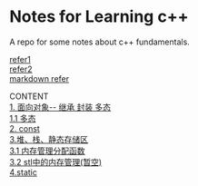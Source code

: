# Notes for Learning c++

A repo for some notes about c++ fundamentals.

[refer1](https://blog.nowcoder.net/n/6ee70e75d5d24d7aa2c32f90e52381fa)  
[refer2](https://interview.huihut.com/#/?id=%e5%b0%81%e8%a3%85)  
[markdown refer](http://xianbai.me/learn-md/article/extension/code-blocks-and-highlighting.html)

CONTENT  
[1. 面向对象-- 继承 封装 多态](https://github.com/DarrenJiang13/CplusplusFundamental/blob/master/1.%20%E9%9D%A2%E5%90%91%E5%AF%B9%E8%B1%A1--%20%E7%BB%A7%E6%89%BF%20%E5%B0%81%E8%A3%85%20%E5%A4%9A%E6%80%81.md)  
[1.1 多态](https://github.com/DarrenJiang13/CplusplusFundamental/blob/master/1.1%20%E5%A4%9A%E6%80%81.md)  
[2. const](https://github.com/DarrenJiang13/CplusplusFundamental/blob/master/2.%20Const.md)  
[3.堆、栈、静态存储区 ](https://github.com/DarrenJiang13/CplusplusFundamental/blob/master/3.%20%E5%A0%86%E3%80%81%E6%A0%88%E3%80%81%E9%9D%99%E6%80%81%E5%AD%98%E5%82%A8%E5%8C%BA.md)  
[3.1 内存管理分配函数 ](https://github.com/DarrenJiang13/CplusplusFundamental/blob/master/3.1%20%E5%86%85%E5%AD%98%E7%AE%A1%E7%90%86%E5%88%86%E9%85%8D%E5%87%BD%E6%95%B0.md)  
[3.2 stl中的内存管理(暂空)](https://github.com/DarrenJiang13/CplusplusFundamental/blob/master/3.2%20stl%E4%B8%AD%E7%9A%84%E5%86%85%E5%AD%98%E7%AE%A1%E7%90%86.md)  
[4.static](https://github.com/DarrenJiang13/CplusplusFundamental/blob/master/4.%20static.md)  
